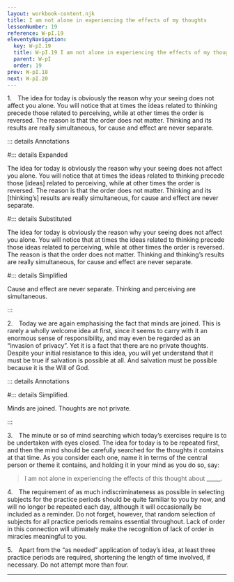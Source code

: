 ```yaml
---
layout: workbook-content.njk
title: I am not alone in experiencing the effects of my thoughts
lessonNumber: 19
reference: W-pI.19
eleventyNavigation:
  key: W-pI.19
  title: W-pI.19 I am not alone in experiencing the effects of my thoughts
  parent: W-pI
  order: 19
prev: W-pI.18
next: W-pI.20
---
```


1. The idea for today is obviously the reason why your seeing does not affect you alone. 
You will notice that at times the ideas related to thinking precede those related to perceiving, while at other times the order is reversed. 
The reason is that the order does not matter. 
Thinking and its results are really simultaneous, for cause and effect are never separate.

::: details Annotations

#::: details Expanded

The idea for today is obviously the reason why your seeing does not affect you alone. 
You will notice that at times the ideas related to thinking precede those [ideas] related to perceiving, while at other times the order is reversed. 
The reason is that the order does not matter. 
Thinking and its [thinking’s] results are really simultaneous, for cause and effect are never separate.

#::: details Substituted

The idea for today is obviously the reason why your seeing does not affect you alone. 
You will notice that at times the ideas related to thinking precede those ideas related to perceiving, while at other times the order is reversed. 
The reason is that the order does not matter. 
Thinking and thinking’s results are really simultaneous, for cause and effect are never separate.

#::: details Simplified

Cause and effect are never separate.
Thinking and perceiving are simultaneous.

:::


2. Today we are again emphasising the fact that minds are joined. 
This is rarely a wholly welcome idea at first, since it seems to carry with it an enormous sense of responsibility, and may even be regarded as an “invasion of privacy”. 
Yet it is a fact that there are no private thoughts. 
Despite your initial resistance to this idea, you will yet understand that it must be true if salvation is possible at all. 
And salvation must be possible because it is the Will of God.

::: details Annotations


#::: details Simplified.

Minds are joined. 
Thoughts are not private. 

:::


3. The minute or so of mind searching which today’s exercises require is to be undertaken with eyes closed. 
The idea for today is to be repeated first, and then the mind should be carefully searched for the thoughts it contains at that time. 
As you consider each one, name it in terms of the central person or theme it contains, and holding it in your mind as you do so, say:

>I am not alone in experiencing the effects of this thought about _____.

4. The requirement of as much indiscriminateness as possible in selecting subjects for the practice periods should be quite familiar to you by now, and will no longer be repeated each day, although it will occasionally be included as a reminder. 
Do not forget, however, that random selection of subjects for all practice periods remains essential throughout. 
Lack of order in this connection will ultimately make the recognition of lack of order in miracles meaningful to you.


5. Apart from the “as needed” application of today’s idea, at least three practice periods are required, shortening the length of time involved, if necessary. 
Do not attempt more than four.

---
